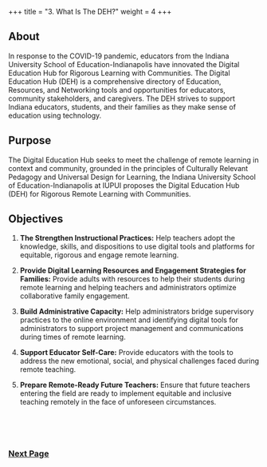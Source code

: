 +++
title = "3. What Is The DEH?"
weight = 4
+++

## About

In response to the COVID-19 pandemic, educators from the Indiana University School of Education-Indianapolis have innovated the Digital Education Hub for Rigorous Learning with Communities. The Digital Education Hub (DEH) is a comprehensive directory of Education, Resources, and Networking tools and opportunities for educators, community stakeholders, and caregivers. The DEH strives to support Indiana educators, students, and their families as they make sense of education using technology.

## Purpose

The Digital Education Hub seeks to meet the challenge of remote learning in context and community, grounded in the principles of Culturally Relevant Pedagogy and Universal Design for Learning, the Indiana University School of Education-Indianapolis at IUPUI proposes the Digital Education Hub (DEH) for Rigorous Remote Learning with Communities.

## Objectives

1. **The Strengthen Instructional Practices:** Help teachers adopt the knowledge, skills, and dispositions to use digital tools and platforms for equitable, rigorous and engage remote learning.

2. **Provide Digital Learning Resources and Engagement Strategies for Families:** Provide adults with resources to help their students during remote learning and helping teachers and administrators optimize collaborative family engagement.

3. **Build Administrative Capacity:** Help administrators bridge supervisory practices to the online environment and identifying digital tools for administrators to support project management and communications during times of remote learning.

4. **Support Educator Self-Care:** Provide educators with the tools to address the new emotional, social, and physical challenges faced during remote teaching.

5. **Prepare Remote-Ready Future Teachers:** Ensure that future teachers entering the field are ready to implement equitable and inclusive teaching remotely in the face of unforeseen circumstances.
 
&nbsp;
 
&nbsp;
 
### [Next Page](https://dehsi2022.netlify.app/background/throughlines/)